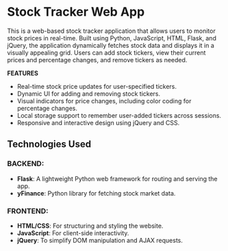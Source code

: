 # Stock Tracker Web App

This is a web-based stock tracker application that allows users to monitor stock prices in real-time. Built using Python, JavaScript, HTML, Flask, and jQuery, the application dynamically fetches stock data and displays it in a visually appealing grid. Users can add stock tickers, view their current prices and percentage changes, and remove tickers as needed.

**FEATURES**
- Real-time stock price updates for user-specified tickers.
- Dynamic UI for adding and removing stock tickers.
- Visual indicators for price changes, including color coding for percentage changes.
- Local storage support to remember user-added tickers across sessions.
- Responsive and interactive design using jQuery and CSS.

## Technologies Used

### BACKEND:
- **Flask**: A lightweight Python web framework for routing and serving the app.
- **yFinance**: Python library for fetching stock market data.

### FRONTEND:
- **HTML/CSS**: For structuring and styling the website.
- **JavaScript**: For client-side interactivity.
- **jQuery**: To simplify DOM manipulation and AJAX requests.
